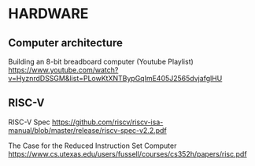 # HARDWARE

## Computer architecture

Building an 8-bit breadboard computer (Youtube Playlist)
https://www.youtube.com/watch?v=HyznrdDSSGM&list=PLowKtXNTBypGqImE405J2565dvjafglHU

## RISC-V

RISC-V Spec
https://github.com/riscv/riscv-isa-manual/blob/master/release/riscv-spec-v2.2.pdf

The Case for the Reduced Instruction Set Computer
https://www.cs.utexas.edu/users/fussell/courses/cs352h/papers/risc.pdf
